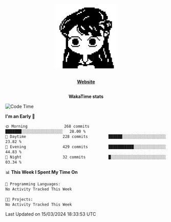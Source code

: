 ##

<p align="center">
  <img src="./person.gif" />
</p>

##

<div align="center">
  <p>
    <strong>
    <a href='https://domm.me'>Website</a>
    </strong>
  </p>
</div>

##

<div align="center">
  <p>
    <strong>
    WakaTime stats
    </strong>
  </p>
</div>

<!--START_SECTION:waka-->
![Code Time](http://img.shields.io/badge/Code%20Time-119%20hrs%2045%20mins-blue)

**I'm an Early 🐤** 

```text
🌞 Morning                268 commits         ███████░░░░░░░░░░░░░░░░░░   28.00 % 
🌆 Daytime                228 commits         ██████░░░░░░░░░░░░░░░░░░░   23.82 % 
🌃 Evening                429 commits         ███████████░░░░░░░░░░░░░░   44.83 % 
🌙 Night                  32 commits          █░░░░░░░░░░░░░░░░░░░░░░░░   03.34 % 
```


📊 **This Week I Spent My Time On** 

```text
💬 Programming Languages: 
No Activity Tracked This Week

🐱‍💻 Projects: 
No Activity Tracked This Week
```


 Last Updated on 15/03/2024 18:33:53 UTC
<!--END_SECTION:waka-->

